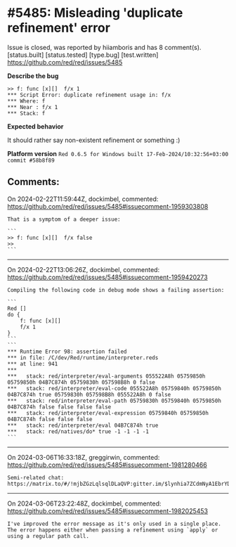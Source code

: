 
#5485: Misleading 'duplicate refinement' error
================================================================================
Issue is closed, was reported by hiiamboris and has 8 comment(s).
[status.built] [status.tested] [type.bug] [test.written]
<https://github.com/red/red/issues/5485>

**Describe the bug**
```
>> f: func [x][]  f/x 1
*** Script Error: duplicate refinement usage in: f/x
*** Where: f
*** Near : f/x 1
*** Stack: f  
```

**Expected behavior**

It should rather say non-existent refinement or something :)

**Platform version**
`Red 0.6.5 for Windows built 17-Feb-2024/10:32:56+03:00  commit #58b8f89`


Comments:
--------------------------------------------------------------------------------

On 2024-02-22T11:59:44Z, dockimbel, commented:
<https://github.com/red/red/issues/5485#issuecomment-1959303808>

    That is a symptom of a deeper issue:
    
    ```
    >> f: func [x][]  f/x false
    >>
    ```

--------------------------------------------------------------------------------

On 2024-02-22T13:06:26Z, dockimbel, commented:
<https://github.com/red/red/issues/5485#issuecomment-1959420273>

    Compiling the following code in debug mode shows a failing assertion:
    
    ```
    Red []
    do {
        f: func [x][]  
        f/x 1
    }
    ```
    ```
    *** Runtime Error 98: assertion failed
    *** in file: /C/dev/Red/runtime/interpreter.reds
    *** at line: 941
    ***
    ***   stack: red/interpreter/eval-arguments 055522A8h 05759850h 05759850h 04B7C874h 05759830h 057598B8h 0 false
    ***   stack: red/interpreter/eval-code 055522A8h 05759840h 05759850h 04B7C874h true 05759830h 057598B8h 055522A8h 0 false
    ***   stack: red/interpreter/eval-path 05759830h 05759840h 05759850h 04B7C874h false false false false
    ***   stack: red/interpreter/eval-expression 05759840h 05759850h 04B7C874h false false false
    ***   stack: red/interpreter/eval 04B7C874h true
    ***   stack: red/natives/do* true -1 -1 -1 -1
    ```

--------------------------------------------------------------------------------

On 2024-03-06T16:33:18Z, greggirwin, commented:
<https://github.com/red/red/issues/5485#issuecomment-1981280466>

    Semi-related chat: https://matrix.to/#/!mjbZGzLqlsqlDLaQVP:gitter.im/$lynhia7ZCdmNyA1EbrYDlM56OaIUp2x6Vkpn2ap9tZQ

--------------------------------------------------------------------------------

On 2024-03-06T23:22:48Z, dockimbel, commented:
<https://github.com/red/red/issues/5485#issuecomment-1982025453>

    I've improved the error message as it's only used in a single place. The error happens either when passing a refinement using `apply` or using a regular path call.

